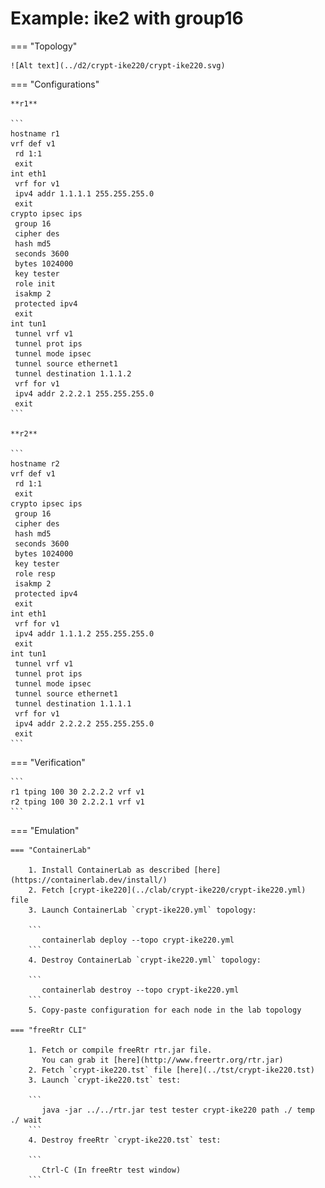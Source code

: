 # Example: ike2 with group16

=== "Topology"

    ![Alt text](../d2/crypt-ike220/crypt-ike220.svg)

=== "Configurations"

    **r1**

    ```
    hostname r1
    vrf def v1
     rd 1:1
     exit
    int eth1
     vrf for v1
     ipv4 addr 1.1.1.1 255.255.255.0
     exit
    crypto ipsec ips
     group 16
     cipher des
     hash md5
     seconds 3600
     bytes 1024000
     key tester
     role init
     isakmp 2
     protected ipv4
     exit
    int tun1
     tunnel vrf v1
     tunnel prot ips
     tunnel mode ipsec
     tunnel source ethernet1
     tunnel destination 1.1.1.2
     vrf for v1
     ipv4 addr 2.2.2.1 255.255.255.0
     exit
    ```

    **r2**

    ```
    hostname r2
    vrf def v1
     rd 1:1
     exit
    crypto ipsec ips
     group 16
     cipher des
     hash md5
     seconds 3600
     bytes 1024000
     key tester
     role resp
     isakmp 2
     protected ipv4
     exit
    int eth1
     vrf for v1
     ipv4 addr 1.1.1.2 255.255.255.0
     exit
    int tun1
     tunnel vrf v1
     tunnel prot ips
     tunnel mode ipsec
     tunnel source ethernet1
     tunnel destination 1.1.1.1
     vrf for v1
     ipv4 addr 2.2.2.2 255.255.255.0
     exit
    ```

=== "Verification"

    ```
    r1 tping 100 30 2.2.2.2 vrf v1
    r2 tping 100 30 2.2.2.1 vrf v1
    ```

=== "Emulation"

    === "ContainerLab"

        1. Install ContainerLab as described [here](https://containerlab.dev/install/)  
        2. Fetch [crypt-ike220](../clab/crypt-ike220/crypt-ike220.yml) file  
        3. Launch ContainerLab `crypt-ike220.yml` topology:  

        ```
           containerlab deploy --topo crypt-ike220.yml  
        ```
        4. Destroy ContainerLab `crypt-ike220.yml` topology:  

        ```
           containerlab destroy --topo crypt-ike220.yml  
        ```
        5. Copy-paste configuration for each node in the lab topology

    === "freeRtr CLI"

        1. Fetch or compile freeRtr rtr.jar file.  
           You can grab it [here](http://www.freertr.org/rtr.jar)  
        2. Fetch `crypt-ike220.tst` file [here](../tst/crypt-ike220.tst)  
        3. Launch `crypt-ike220.tst` test:  

        ```
           java -jar ../../rtr.jar test tester crypt-ike220 path ./ temp ./ wait
        ```
        4. Destroy freeRtr `crypt-ike220.tst` test:  

        ```
           Ctrl-C (In freeRtr test window)
        ```

